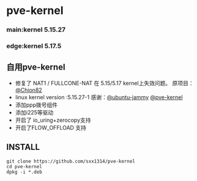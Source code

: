 # pve-kernel

### main:kernel 5.15.27
### edge:kernel 5.17.5
## 自用pve-kernel 
- 修复了 NAT1 / FULLCONE-NAT 在 5.15/5.17 kernel上失效问题。  原项目：[@Chion82](https://github.com/Chion82/netfilter-full-cone-nat)
- linux kernel version :5.15.27-1  感谢：[@ubuntu-jammy](https://code.launchpad.net/~ubuntu-kernel/ubuntu/+source/linux/+git/jammy) [@pve-kernel](https://github.com/proxmox/pve-kernel)
- 添加ppp拨号组件
- 添加i225等驱动
- 开启了 io_uring+zerocopy支持
- 开启了FLOW_OFFLOAD 支持

## INSTALL
```
git clone https://github.com/sxx1314/pve-kernel
cd pve-kernel
dpkg -i *.deb
```
